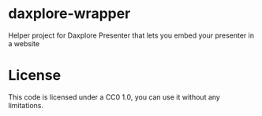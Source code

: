 daxplore-wrapper
================

Helper project for Daxplore Presenter that lets you embed your presenter in a website

# License #
This code is licensed under a CC0 1.0, you can use it without any limitations.

